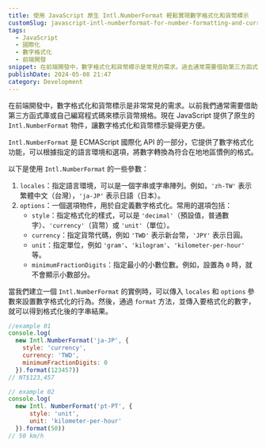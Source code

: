 ```yaml
---
title: 使用 JavaScript 原生 Intl.NumberFormat 輕鬆實現數字格式化和貨幣標示
customSlug: javascript-intl-numberformat-for-number-formatting-and-currency-display
tags:
  - JavaScript
  - 國際化
  - 數字格式化
  - 前端開發
snippet: 在前端開發中，數字格式化和貨幣標示是常見的需求。過去通常需要借助第三方函式庫或自行編寫程式碼來處理，現在 JavaScript 提供了原生的 Intl.NumberFormat 物件，讓數字格式化和貨幣標示變得更加方便。本文介紹了 Intl.NumberFormat 的使用方式，包括 locales 和 options 參數的設置，以及如何使用 format 方法獲得格式化後的結果。
publishDate: 2024-05-08 21:47
category: Development
---
```


在前端開發中，數字格式化和貨幣標示是非常常見的需求。以前我們通常需要借助第三方函式庫或自己編寫程式碼來標示貨幣規格。現在 JavaScript 提供了原生的 `Intl.NumberFormat` 物件，讓數字格式化和貨幣標示變得更方便。

`Intl.NumberFormat` 是 ECMAScript 國際化 API 的一部分，它提供了數字格式化功能，可以根據指定的語言環境和選項，將數字轉換為符合在地地區慣例的格式。

以下是使用 `Intl.NumberFormat` 的一些參數：

1. `locales`：指定語言環境，可以是一個字串或字串陣列。例如，`'zh-TW'` 表示繁體中文（台灣），`'ja-JP'` 表示日語（日本）。
2. `options`：一個選項物件，用於自定義數字格式化。常用的選項包括：
    - `style`：指定格式化的樣式，可以是 `'decimal'`（預設值，普通數字）、`'currency'`（貨幣）或 `'unit'`（單位）。
    - `currency`：指定貨幣代碼，例如 `'TWD'` 表示新台幣，`'JPY'` 表示日圓。
    - `unit`：指定單位，例如 `'gram'`、`'kilogram'`、`'kilometer-per-hour'` 等。
    - `minimumFractionDigits`：指定最小的小數位數。例如，設置為 `0` 時，就不會顯示小數部分。

當我們建立一個 `Intl.NumberFormat` 的實例時，可以傳入 `locales` 和 `options` 參數來設置數字格式化的行為。然後，通過 `format` 方法，並傳入要格式化的數字，就可以得到格式化後的字串結果。

```javascript 
//example 01
console.log(
  new Intl.NumberFormat('ja-JP', { 
    style: 'currency',
    currency: 'TWD',
    minimumFractionDigits: 0
  }).format(123457))
// NT$123,457

// example 02
console.log(
  new Intl. NumberFormat('pt-PT', {
      style: 'unit',
      unit: 'kilometer-per-hour'
  }).format(50))
// 50 km/h
```
